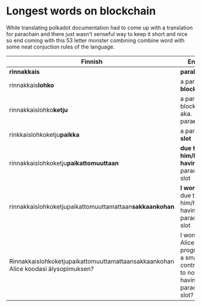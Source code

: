 # Longest words on blockchain
While translating polkadot documentation had to come up with a translation for parachain and there just wasn't senseful way to keep it short and nice so 
end coming with this 53 letter monster combining combine word with some neat conjuction rules of the language.

| Finnish                                                                  | English                                                                           |
|--------------------------------------------------------------------------|-----------------------------------------------------------------------------------|
| **rinnakkais**                                                           | **parallel**                                                                      |
| rinnakkais**lohko**                                                      | a parallel **block**                                                              |
| rinnakkaislohko**ketju**                                                 | a parallel block**chain** aka. para**chain**                                      |
| rinkkaislohkoketju**paikka**                                             | a parachain **slot**                                                              |
| rinnakkaislohkoketju**paikattomuuttaan**                                 | **due to him/her not having** a parachain slot                                    |
| rinnakkaislohkoketjupaikattomuuttamattaan**sakkaankohan**                | **I wonder if,** due to him/her not having a parachain slot                       |
| Rinnakkaislohkoketjupaikattomuuttamattaansakkaankohan Alice koodasi älysopimuksen? | I wonder if Alice programmed a smart contract due to not having a parachain slot? |
